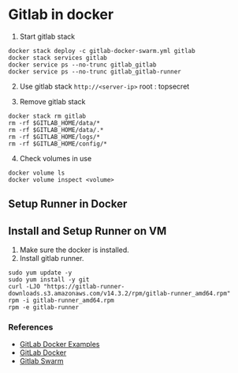 # Gitlab in docker
1. Start gitlab stack
````
docker stack deploy -c gitlab-docker-swarm.yml gitlab 
docker stack services gitlab
docker service ps --no-trunc gitlab_gitlab
docker service ps --no-trunc gitlab_gitlab-runner
````
2. Use gitlab stack
``http://<server-ip>`` root : topsecret
 
3. Remove gitlab stack
```
docker stack rm gitlab
rm -rf $GITLAB_HOME/data/*
rm -rf $GITLAB_HOME/data/.*
rm -rf $GITLAB_HOME/logs/*
rm -rf $GITLAB_HOME/config/*
``` 
4. Check volumes in use
```
docker volume ls
docker volume inspect <volume>
``` 

## Setup Runner in Docker

## Install and Setup Runner on VM
1. Make sure the docker is installed.  
2. Install gitlab runner.
```
sudo yum update -y
sudo yum install -y git
curl -LJO "https://gitlab-runner-downloads.s3.amazonaws.com/v14.3.2/rpm/gitlab-runner_amd64.rpm"
rpm -i gitlab-runner_amd64.rpm
rpm -e gitlab-runner
```

### References
* [GitLab Docker Examples](https://github.com/docker-envs/gitlab)
* [GitLab Docker](https://docs.gitlab.com/ee/install/docker.html)
* [Gitlab Swarm](https://docs.gitlab.com/ee/install/docker.html#install-gitlab-using-docker-swarm-mode)

